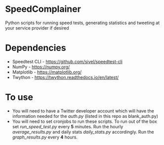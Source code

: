 # SpeedComplainer
Python scripts for running speed tests, generating statistics and tweeting at your service provider if desired

# Dependencies
* Speedtest CLI - https://github.com/sivel/speedtest-cli
* NumPy - https://numpy.org/
* Matplotlib - https://matplotlib.org/
* Twython - https://twython.readthedocs.io/en/latest/

# To use
* You will need to have a Twitter developer account which will have the information needed for the _auth.py_ (listed in this repo as blank_auth.py)
* You will need to set cronjobs to run these scripts. To run out of the box set *run_speed_test.py* every **5** minutes. Run the hourly *average_results.py* and daily stats *daily_stats.py* accordingly. Run the *graph_results.py* every **4** hours.
